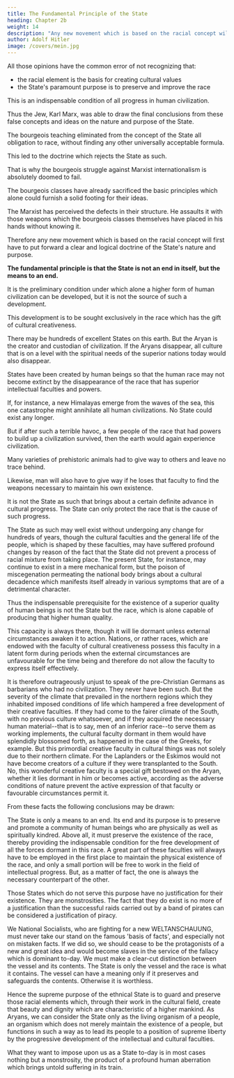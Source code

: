 ```yaml
---
title: The Fundamental Principle of the State
heading: Chapter 2b
weight: 14
description: "Any new movement which is based on the racial concept will first have to advance a clear doctrine of the State's nature and purpose"
author: Adolf Hitler
image: /covers/mein.jpg
---
```



All those opinions have the common error of not recognizing that:
- the racial element is the basis for creating cultural values
- the State's paramount purpose is to preserve and improve the race

This is an indispensable condition of all progress in human civilization. 

Thus the Jew, Karl Marx, was able to draw the final conclusions from these false concepts and ideas on the nature and purpose of the State. 

The bourgeois teaching eliminated from the concept of the State all obligation to race, without finding any other universally acceptable formula. 

This led to the doctrine which rejects the State as such. 

That is why the bourgeois struggle against Marxist internationalism is absolutely doomed to fail.

The bourgeois classes have already sacrificed the basic principles which alone could furnish a solid footing for their ideas. 

The Marxist has perceived the defects in their structure. He assaults it with those weapons which the bourgeois classes themselves have placed in his hands without knowing it.

Therefore any new movement which is based on the racial concept will first have to put forward a clear and logical doctrine of the State's nature and purpose.

**The fundamental principle is that the State is not an end in itself, but the means to an end.** 

It is the preliminary condition under which alone a higher form of human civilization can be developed, but it is not the source of such a development.

This development is to be sought exclusively in the race which has the gift of cultural creativeness. 

There may be hundreds of excellent States on this earth. But the Aryan is the creator and custodian of civilization. If the Aryans disappear, all culture that is on a level with the spiritual needs of the superior nations today would also disappear.

States have been created by human beings so that the human race may not become extinct by the disappearance of the race that has superior intellectual faculties and powers.

If, for instance, a new Himalayas emerge from the waves of the sea, this one catastrophe might annihilate all human civilizations. No State could exist any longer. 

<!-- All order would be shattered. And all vestiges of cultural products which had been evolved through thousands of years would disappear. Nothing would be left but one tremendous field of death and destruction submerged in floods of water and mud.  -->

But if after such a terrible havoc, a few people of the race that had powers to build up a civilization survived, then the earth would again experience civilization. 
 <!-- bear witness to the creative power of the human spirit, even though a span of a thousand years might intervene.  -->

<!-- Only with the extermination of the last race that possesses the gift of cultural creativeness, and indeed only if all the individuals of that race had disappeared, would the earth  definitely be turned into a desert. 

On the other hand, modern history furnishes examples to show that statal institutions which owe their beginnings to members of a race which lacks creative genius are not made of stuff that will endure.  -->

Many varieties of prehistoric animals had to give way to others and leave no trace behind. 

Likewise, man will also have to give way if he loses that faculty to find the weapons necessary to maintain his own existence. 

It is not the State as such that brings about a certain definite advance in cultural progress. The State can only protect the race that is the cause of such progress. 

The State as such may well exist without undergoing any change for hundreds of years, though the cultural faculties and the general life of the people, which is shaped by these faculties, may have suffered profound changes by reason of the fact that the State did not prevent a process of racial mixture from taking place. The present State, for instance, may continue to exist in a mere mechanical form, but the poison of miscegenation permeating the national body brings about a cultural decadence which manifests itself already in various symptoms that are of a detrimental character. 

Thus the indispensable prerequisite for the existence of a superior quality of human beings is not the State but the race, which is alone capable of producing that higher human quality.

This capacity is always there, though it will lie dormant unless external circumstances awaken it to action. Nations, or rather races, which are endowed with the faculty of cultural creativeness possess this faculty in a latent form during periods when the
external circumstances are unfavourable for the time being and therefore do not allow
the faculty to express itself effectively. 

It is therefore outrageously unjust to speak of the pre-Christian Germans as barbarians who had no civilization. They never have been
such. But the severity of the climate that prevailed in the northern regions which they inhabited imposed conditions of life which hampered a free development of their creative faculties. If they had come to the fairer climate of the South, with no previous culture whatsoever, and if they acquired the necessary human material--that is to say, men of an inferior race--to serve them as working implements, the cultural faculty dormant in them would have splendidly blossomed forth, as happened in the case of
the Greeks, for example. But this primordial creative faculty in cultural things was not
solely due to their northern climate. For the Laplanders or the Eskimos would not have
become creators of a culture if they were transplanted to the South. No, this wonderful
creative faculty is a special gift bestowed on the Aryan, whether it lies dormant in him
or becomes active, according as the adverse conditions of nature prevent the active
expression of that faculty or favourable circumstances permit it.

From these facts the following conclusions may be drawn: 

The State is only a means to an end. Its end and its purpose is to preserve and promote
a community of human beings who are physically as well as spiritually kindred. Above
all, it must preserve the existence of the race, thereby providing the indispensable
condition for the free development of all the forces dormant in this race. A great part of
these faculties will always have to be employed in the first place to maintain the
physical existence of the race, and only a small portion will be free to work in the field
of intellectual progress. But, as a matter of fact, the one is always the necessary
counterpart of the other.

Those States which do not serve this purpose have no justification for their existence.
They are monstrosities. The fact that they do exist is no more of a justification than the
successful raids carried out by a band of pirates can be considered a justification of
piracy.

We National Socialists, who are fighting for a new WELTANSCHAUUNG, must never
take our stand on the famous 'basis of facts', and especially not on mistaken facts. If we
did so, we should cease to be the protagonists of a new and great idea and would
become slaves in the service of the fallacy which is dominant to-day. We must make a
clear-cut distinction between the vessel and its contents. The State is only the vessel and
the race is what it contains. The vessel can have a meaning only if it preserves and
safeguards the contents. Otherwise it is worthless.

Hence the supreme purpose of the ethnical State is to guard and preserve those racial
elements which, through their work in the cultural field, create that beauty and dignity
which are characteristic of a higher mankind. As Aryans, we can consider the State only
as the living organism of a people, an organism which does not merely maintain the
existence of a people, but functions in such a way as to lead its people to a position of
supreme liberty by the progressive development of the intellectual and cultural
faculties.

What they want to impose upon us as a State to-day is in most cases nothing but a
monstrosity, the product of a profound human aberration which brings untold
suffering in its train.

